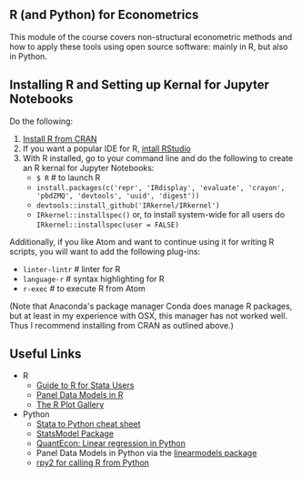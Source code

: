 ## R (and Python) for Econometrics
This module of the course covers non-structural econometric methods and how to apply these tools using open source software: mainly in R, but also in Python.

## Installing R and Setting up Kernal for Jupyter Notebooks

Do the following:
1. [Install R from CRAN](https://cran.r-project.org)
2. If you want a popular IDE for R, [intall RStudio](https://www.rstudio.com)
3. With R installed, go to your command line and do the following to create an R kernal for Jupyter Notebooks:
    * `$ R` # to launch R
    * `install.packages(c('repr', 'IRdisplay', 'evaluate', 'crayon', 'pbdZMQ', 'devtools', 'uuid', 'digest'))`
    * `devtools::install_github('IRkernel/IRkernel')`
    * `IRkernel::installspec()` or, to install system-wide for all users do `IRkernel::installspec(user = FALSE)`

Additionally, if you like Atom and want to continue using it for writing R scripts, you will want to add the following plug-ins:
* `linter-lintr` # linter for R
* `language-r` # syntax highlighting for R
* `r-exec` # to execute R from Atom

(Note that Anaconda's package manager Conda does manage R packages, but at least in my experience with OSX, this manager has not worked well.  Thus I recommend installing from CRAN as outlined above.)


## Useful Links

* R
	* [Guide to R for Stata Users](http://dss.princeton.edu/training/RStata.pdf)
	* [Panel Data Models in R](https://www.princeton.edu/~otorres/Panel101R.pdf)
	* [The R Plot Gallery](http://www.r-graph-gallery.com/portfolio/ggplot2-package/)
* Python
	* [Stata to Python cheat sheet](https://cheatsheets.quantecon.org/stats-cheatsheet.html)
	* [StatsModel Package](http://www.statsmodels.org/dev/index.html)
	* [QuantEcon: Linear regression in Python](https://lectures.quantecon.org/py/ols.html)
	* Panel Data Models in Python via the [linearmodels package](https://pypi.python.org/pypi/linearmodels)
	* [rpy2 for calling R from Python](http://rpy2.readthedocs.io/en/version_2.8.x/overview.html)

